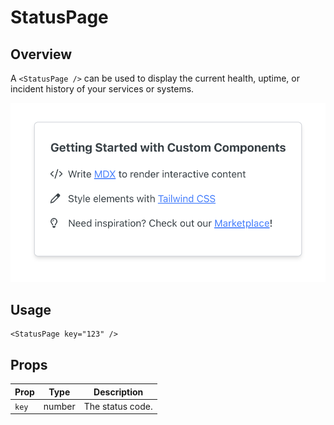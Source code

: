 # StatusPage

## Overview

A `<StatusPage />` can be used to display the current health, uptime, or incident history of your services or systems.

<img src="status-page.png" width="800" />

## Usage

```mdx
<StatusPage key="123" />
```

## Props

| Prop  | Type   | Description      |
| ----- | ------ | ---------------- |
| `key` | number | The status code. |
